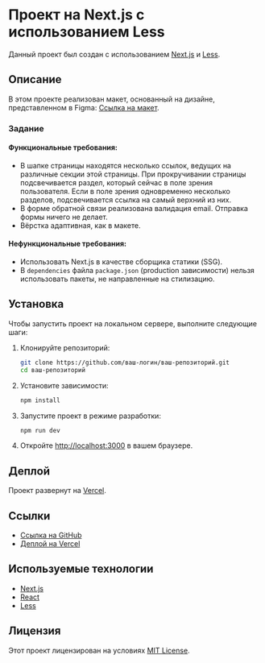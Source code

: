 # Проект на Next.js с использованием Less

Данный проект был создан с использованием [Next.js](https://nextjs.org/) и [Less](https://lesscss.org/).

## Описание

В этом проекте реализован макет, основанный на дизайне, представленном в Figma: [Ссылка на макет](https://www.figma.com/design/d59lCwSJpNunm55Jekcuw8/HR-Frontend?node-id=1-1631&node-type=frame&t=p6q9HwwxIUxUbUms-0).

### Задание

#### Функциональные требования:

- В шапке страницы находятся несколько ссылок, ведущих на различные секции этой страницы. При прокручивании страницы подсвечивается раздел, который сейчас в поле зрения пользователя. Если в поле зрения одновременно несколько разделов, подсвечивается ссылка на самый верхний из них.
- В форме обратной связи реализована валидация email. Отправка формы ничего не делает.
- Вёрстка адаптивная, как в макете.

#### Нефункциональные требования:

- Использовать Next.js в качестве сборщика статики (SSG).
- В `dependencies` файла `package.json` (production зависимости) нельзя использовать пакеты, не направленные на стилизацию.

## Установка

Чтобы запустить проект на локальном сервере, выполните следующие шаги:

1. Клонируйте репозиторий:
    ```bash
    git clone https://github.com/ваш-логин/ваш-репозиторий.git
    cd ваш-репозиторий
    ```

2. Установите зависимости:
    ```bash
    npm install
    ```

3. Запустите проект в режиме разработки:
    ```bash
    npm run dev
    ```

4. Откройте [http://localhost:3000](http://localhost:3000) в вашем браузере.

## Деплой

Проект развернут на [Vercel](https://test-getshoptv-ex.vercel.app/).

## Ссылки

- [Ссылка на GitHub](https://github.com/StoneZol/test-getshoptv-ex)
- [Деплой на Vercel](https://test-getshoptv-ex.vercel.app/)

## Используемые технологии

- [Next.js](https://nextjs.org/)
- [React](https://reactjs.org/)
- [Less](https://lesscss.org/)

## Лицензия

Этот проект лицензирован на условиях [MIT License](LICENSE).
